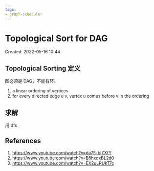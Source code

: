 ```yaml
---
tags:
- graph-scheduler
---
```


# Topological Sort for DAG

Created: 2022-05-16 10:44

## Topological Sorting 定义

图必须是 DAG，不能有环。

1. a linear ordering of vertices
2. for every directed edge u v, vertex u comes before v in the ordering

## 求解

用 dfs

## References

1. https://www.youtube.com/watch?v=da75-blZXfY
2. https://www.youtube.com/watch?v=B5hxqxBL2d0
3. https://www.youtube.com/watch?v=EX2uLRUkT7c
